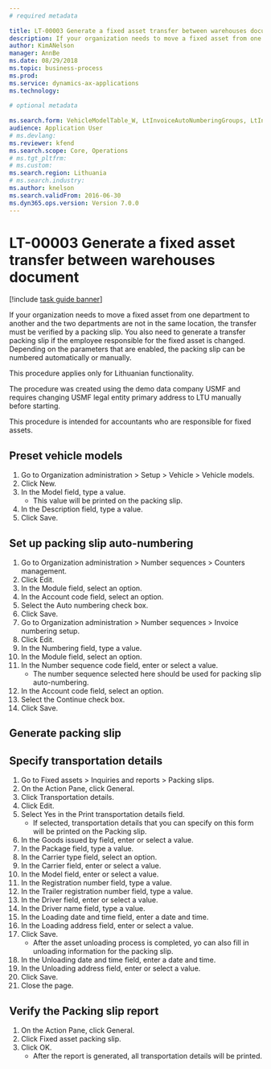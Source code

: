```yaml
--- 
# required metadata 
 
title: LT-00003 Generate a fixed asset transfer between warehouses document
description: If your organization needs to move a fixed asset from one department to another and the two departments are not in the same location, the transfer must be verified by a packing slip. 
author: KimANelson
manager: AnnBe 
ms.date: 08/29/2018
ms.topic: business-process 
ms.prod:  
ms.service: dynamics-ax-applications 
ms.technology:  
 
# optional metadata 
 
ms.search.form: VehicleModelTable_W, LtInvoiceAutoNumberingGroups, LtInvoiceAutonumberingTable, AssetWarehouseTransfer, HcmWorkerLookUp, SysQueryForm, LtAssetPackingSlip, TransportationDocument, LogisticsPostalAddressLookup   
audience: Application User 
# ms.devlang:  
ms.reviewer: kfend
ms.search.scope: Core, Operations 
# ms.tgt_pltfrm:  
# ms.custom:  
ms.search.region: Lithuania
# ms.search.industry: 
ms.author: knelson
ms.search.validFrom: 2016-06-30 
ms.dyn365.ops.version: Version 7.0.0 
---
```

# LT-00003 Generate a fixed asset transfer between warehouses document

[!include [task guide banner](../../includes/task-guide-banner.md)]

If your organization needs to move a fixed asset from one department to another and the two departments are not in the same location, the transfer must be verified by a packing slip. You also need to generate a transfer packing slip if the employee responsible for the fixed asset is changed. Depending on the parameters that are enabled, the packing slip can be numbered automatically or manually.

This procedure applies only for Lithuanian functionality. 

The procedure was created using the demo data company USMF and requires changing USMF legal entity primary address to LTU manually before starting. 

This procedure is intended for accountants who are responsible for fixed assets.


## Preset vehicle models
1. Go to Organization administration > Setup > Vehicle > Vehicle models.
2. Click New.
3. In the Model field, type a value.
    * This value will be printed on the packing slip.  
4. In the Description field, type a value.
5. Click Save.

## Set up packing slip auto-numbering
1. Go to Organization administration > Number sequences > Counters management.
2. Click Edit.
3. In the Module field, select an option.
4. In the Account code field, select an option.
5. Select the Auto numbering check box.
6. Click Save.
7. Go to Organization administration > Number sequences > Invoice numbering setup.
8. Click Edit.
9. In the Numbering field, type a value.
10. In the Module field, select an option.
11. In the Number sequence code field, enter or select a value.
    * The number sequence selected here should be used for packing slip auto-numbering.  
12. In the Account code field, select an option.
13. Select the Continue check box.
14. Click Save.

## Generate packing slip

## Specify transportation details
1. Go to Fixed assets > Inquiries and reports > Packing slips.
2. On the Action Pane, click General.
3. Click Transportation details.
4. Click Edit.
5. Select Yes in the Print transportation details field.
    * If selected, transportation details that you can specify on this form will be printed on the Packing slip.  
6. In the Goods issued by field, enter or select a value.
7. In the Package field, type a value.
8. In the Carrier type field, select an option.
9. In the Carrier field, enter or select a value.
10. In the Model field, enter or select a value.
11. In the Registration number field, type a value.
12. In the Trailer registration number field, type a value.
13. In the Driver field, enter or select a value.
14. In the Driver name field, type a value.
15. In the Loading date and time field, enter a date and time.
16. In the Loading address field, enter or select a value.
17. Click Save.
    * After the asset unloading process is completed, yo can also fill in unloading information for the packing slip.  
18. In the Unloading date and time field, enter a date and time.
19. In the Unloading address field, enter or select a value.
20. Click Save.
21. Close the page.

## Verify the Packing slip report
1. On the Action Pane, click General.
2. Click Fixed asset packing slip.
3. Click OK.
    * After the report is generated, all transportation details will be printed.  

